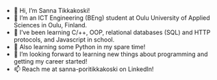 - 👋 Hi, I’m Sanna Tikkakoski!
- 👀 I’m an ICT Engineering (BEng) student at Oulu University of Applied Sciences in Oulu, Finland.
- 🌱 I’ve been learning C/++, OOP, relational databases (SQL) and HTTP protocols, and Javascript in school.
- 🤖 Also learning some Python in my spare time!
- 💞️ I’m looking forward to learning new things about programming and getting my career started! 
- 📫 Reach me at sanna-poritikkakoski on LinkedIn!

<!---
sannatikk/sannatikk is a ✨ special ✨ repository because its `README.md` (this file) appears on your GitHub profile.
You can click the Preview link to take a look at your changes.
--->

